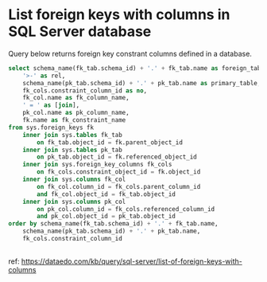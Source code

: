 # List foreign keys with columns in SQL Server database

Query below returns foreign key constrant columns defined in a database.


``` sql
select schema_name(fk_tab.schema_id) + '.' + fk_tab.name as foreign_table,
    '>-' as rel,
    schema_name(pk_tab.schema_id) + '.' + pk_tab.name as primary_table,
    fk_cols.constraint_column_id as no, 
    fk_col.name as fk_column_name,
    ' = ' as [join],
    pk_col.name as pk_column_name,
    fk.name as fk_constraint_name
from sys.foreign_keys fk
    inner join sys.tables fk_tab
        on fk_tab.object_id = fk.parent_object_id
    inner join sys.tables pk_tab
        on pk_tab.object_id = fk.referenced_object_id
    inner join sys.foreign_key_columns fk_cols
        on fk_cols.constraint_object_id = fk.object_id
    inner join sys.columns fk_col
        on fk_col.column_id = fk_cols.parent_column_id
        and fk_col.object_id = fk_tab.object_id
    inner join sys.columns pk_col
        on pk_col.column_id = fk_cols.referenced_column_id
        and pk_col.object_id = pk_tab.object_id
order by schema_name(fk_tab.schema_id) + '.' + fk_tab.name,
    schema_name(pk_tab.schema_id) + '.' + pk_tab.name, 
    fk_cols.constraint_column_id
	
```

ref: https://dataedo.com/kb/query/sql-server/list-of-foreign-keys-with-columns